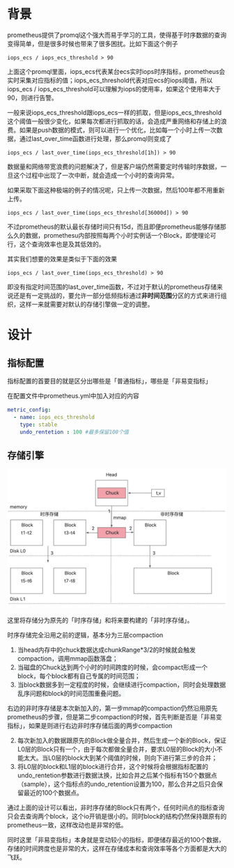 # 背景
prometheus提供了promql这个强大而易于学习的工具，使得基于时序数据的查询变得简单，但是很多时候也带来了很多困扰。比如下面这个例子

```arkts
iops_ecs / iops_ecs_threshold > 90
```

上面这个promql里面，iops_ecs代表某台ecs实时iops时序指标，prometheus会实时采集对应指标的值；iops_ecs_threshold代表对应ecs的iops阈值，所以iops_ecs / iops_ecs_threshold可以理解为iops的使用率，如果这个使用率大于90，则进行告警。



一般来说iops_ecs_threshold跟iops_ecs一样的抓取，但是iops_ecs_threshold这个阈值一般很少变化，如果每次都进行抓取的话，会造成严重网络和存储上的浪费。如果是push数据的模式，则可以进行一个优化，比如每一个小时上传一次数据，通过last_over_time函数进行处理，那么promql则变成了

```arkts
iops_ecs / last_over_time(iops_ecs_threshold[1h]) > 90
```

数据量和网络带宽浪费的问题解决了，但是客户端仍然需要定时传输时序数据，一旦这个过程中出现了一次中断，就会造成一个小时的查询异常。



如果采取下面这种极端的例子的情况呢，只上传一次数据，然后100年都不用重新上传。

```arkts
iops_ecs / last_over_time(iops_ecs_threshold[36000d]) > 90
```

不过prometheus的默认最长存储时间只有15d，而且即便prometheus能够存储那么久的数据，promethesu内部按照每两个小时实例话一个Block，即使理论可行，这个查询效率也是及其低效的。



其实我们想要的效果是类似于下面的效果

```arkts
iops_ecs / last_over_time(iops_ecs_threshold) > 90
```

即没有指定时间范围的last_over_time函数，不过对于默认的prometheus存储来说还是有一定挑战的，要允许一部分低频指标通过**非时间范围**分区的方式来进行组织，这样一来就需要对默认的存储引擎做一定的调整。



# 设计
## 指标配置
指标配置的首要目的就是区分出哪些是「普通指标」，哪些是「非易变指标」



在配置文件中prometheus.yml中加入对应的内容

```yaml
metric_config:
  - name: iops_ecs_threshold
    type: stable
    undo_rentetion : 100 #最多保留100个值
```

## 存储引擎
![画板](1744958990680-8bc5e6be-b658-41d1-86c2-c02e08e30bc2.jpeg)

这里将存储分为原先的「时序存储」和将来要构建的「非时序存储」。



时序存储完全沿用之前的逻辑，基本分为三层compaction

1. 当head内存中的chuck数据达成<font style="color:rgb(28, 30, 33);background-color:rgb(246, 247, 248);">chunkRange*3/2的时候就会触发compaction，调用mmap函数落盘；</font>
2. <font style="color:rgb(28, 30, 33);background-color:rgb(246, 247, 248);">当磁盘的Chuck达到两个小时的时间跨度的时候，会compact形成一个block，每个block都有自己专属的时间范围；</font>
3. <font style="color:rgb(28, 30, 33);background-color:rgb(246, 247, 248);">当block数据多到一定程度的时候，会继续进行compaction，同时会处理数据乱序问题和block的时间范围重叠问题。</font>

<font style="color:rgb(28, 30, 33);background-color:rgb(246, 247, 248);"></font>

<font style="color:rgb(28, 30, 33);background-color:rgb(246, 247, 248);">右边的非时序存储是本次新加入的，第一步mmap的compaction仍然沿用原先prometheus的步骤，但是第二步compaction的时候，首先判断是否是「非易变指标」，如果是则进行右边非时序存储后面的两步compaction</font>

2. 每次新加入的数据跟原先的Block做全量合并，然后生成一个新的Block，保证L0层的Block只有一个，由于每次都做全量合并，要求L0层的Block的大小不能太大。当L0层的block大到某个阈值的时候，则向下进行第三步的合并；
3. 将L0层的block和L1层的block进行合并，这个时候将会根据指标配置的undo_rentetion参数进行数据汰换，比如合并之后某个指标有150个数据点（sample），这个指标点的undo_retention设置为100，那么合并之后只会保留最近的100个数据点。



通过上面的设计可以看出，非时序存储的Block只有两个，任何时间点的指标查询只会去查询两个block，这个io开销是很小的。同时block的结构仍然保持跟原有的prometheus一致，这样改动也是非常的低。



同时这里「非易变指标」本身就是变动较小的指标，即便储存最近的100个数据，存储的时间跨度也是非常的大，这样在存储成本和查询效率等各个方面都是大大的飞跃。

